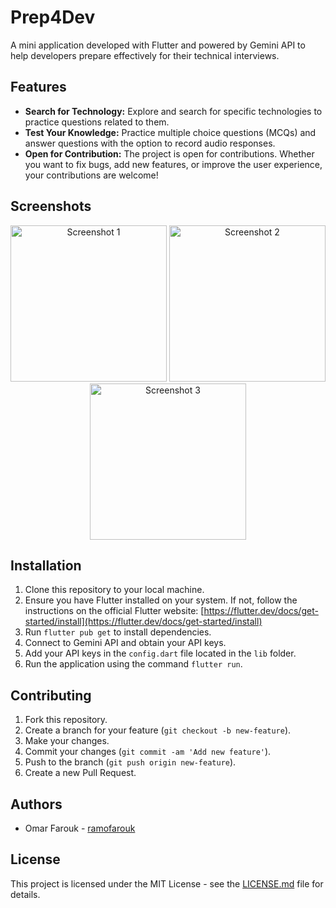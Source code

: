 # Prep4Dev

A mini application developed with Flutter and powered by Gemini API to help developers prepare effectively for their technical interviews.

## Features

- **Search for Technology:** Explore and search for specific technologies to practice questions related to them.
- **Test Your Knowledge:** Practice multiple choice questions (MCQs) and answer questions with the option to record audio responses.
- **Open for Contribution:** The project is open for contributions. Whether you want to fix bugs, add new features, or improve the user experience, your contributions are welcome!

## Screenshots

<p align="center">
  <img src="https://github.com/ramofarouk/Prep4Dev/assets/35071109/bb3f6dcb-05c3-4db8-bbd6-5c566698766c" alt="Screenshot 1" width="250"/>
  <img src="https://github.com/ramofarouk/Prep4Dev/assets/35071109/40910693-7a82-4031-8620-ab3cde459900" alt="Screenshot 2" width="250"/>
  <img src="https://github.com/ramofarouk/Prep4Dev/assets/35071109/6283c0af-188b-4b2b-847f-76e88b1c4b75" alt="Screenshot 3" width="250"/>
</p>


## Installation

1. Clone this repository to your local machine.
2. Ensure you have Flutter installed on your system. If not, follow the instructions on the official Flutter website: [https://flutter.dev/docs/get-started/install](https://flutter.dev/docs/get-started/install)
3. Run `flutter pub get` to install dependencies.
4. Connect to Gemini API and obtain your API keys.
5. Add your API keys in the `config.dart` file located in the `lib` folder.
6. Run the application using the command `flutter run`.

## Contributing

1. Fork this repository.
2. Create a branch for your feature (`git checkout -b new-feature`).
3. Make your changes.
4. Commit your changes (`git commit -am 'Add new feature'`).
5. Push to the branch (`git push origin new-feature`).
6. Create a new Pull Request.

## Authors

- Omar Farouk - [ramofarouk](https://github.com/ramofarouk)

## License

This project is licensed under the MIT License - see the [LICENSE.md](LICENSE.md) file for details.
